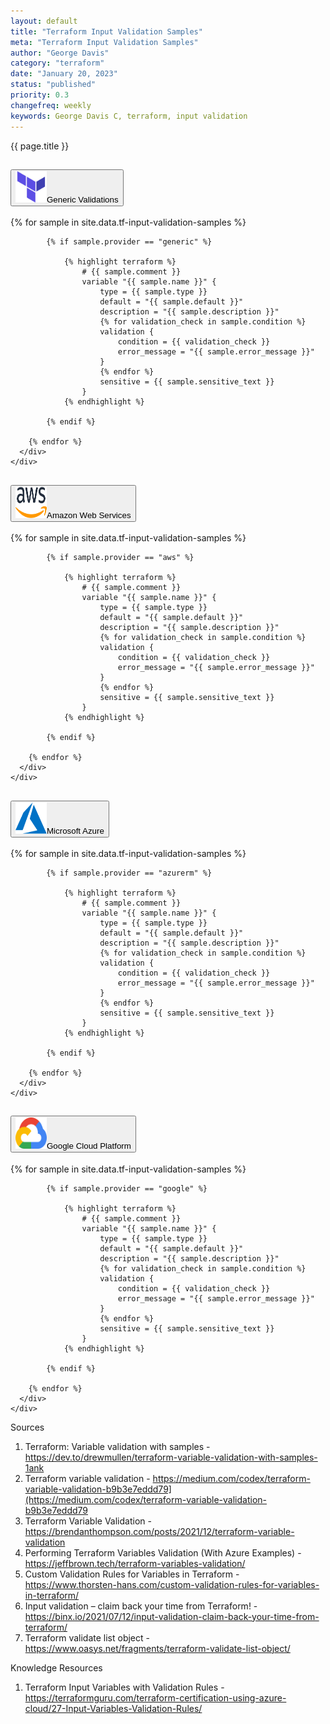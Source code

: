 ```yaml
---
layout: default
title: "Terraform Input Validation Samples"
meta: "Terraform Input Validation Samples"
author: "George Davis"
category: "terraform"
date: "January 20, 2023"
status: "published"
priority: 0.3
changefreq: weekly
keywords: George Davis C, terraform, input validation
---
```


<span class="textH4">{{ page.title }}</span>

<div class="accordion padding20" id="accordionExample">
  <div class="accordion-item">
    <h2 class="accordion-header" id="headingOne">
      <button class="accordion-button" type="button" data-bs-toggle="collapse" data-bs-target="#collapseOne" aria-expanded="true" aria-controls="collapseOne">
        <img src="/img/terraform.svg" alt="Terraform" width="50" height="50" class="padding5 col-lg-1 col-md-2 col-sm-2 d-xs-none"/><span class="strongTextH5">Generic Validations</span>
      </button>
    </h2>
    <div id="collapseOne" class="accordion-collapse collapse show" aria-labelledby="headingOne" data-bs-parent="#accordionExample">
      <div class="accordion-body">
        {% for sample in site.data.tf-input-validation-samples %}

            {% if sample.provider == "generic" %}
                        
                {% highlight terraform %}   
                    # {{ sample.comment }}
                    variable "{{ sample.name }}" {
                        type = {{ sample.type }}
                        default = "{{ sample.default }}"
                        description = "{{ sample.description }}"
                        {% for validation_check in sample.condition %}
                        validation {
                            condition = {{ validation_check }}
                            error_message = "{{ sample.error_message }}"
                        }
                        {% endfor %}
                        sensitive = {{ sample.sensitive_text }}
                    }
                {% endhighlight %}

            {% endif %}

        {% endfor %}
      </div>
    </div>
  </div>
  <div class="accordion-item">
    <h2 class="accordion-header" id="headingTwo">
      <button class="accordion-button collapsed aws-gradient" type="button" data-bs-toggle="collapse" data-bs-target="#collapseTwo" aria-expanded="false" aria-controls="collapseTwo">
        <img src="/img/aws.svg" alt="Amazon Web Services" width="50" height="50" class="padding5 col-lg-1 col-md-2 col-sm-2 d-xs-none"/><span class="strongTextH5">Amazon Web Services</span>
      </button>
    </h2>
    <div id="collapseTwo" class="accordion-collapse collapse" aria-labelledby="headingTwo" data-bs-parent="#accordionExample">
      <div class="accordion-body">
        {% for sample in site.data.tf-input-validation-samples %}

            {% if sample.provider == "aws" %}
                        
                {% highlight terraform %}   
                    # {{ sample.comment }}
                    variable "{{ sample.name }}" {
                        type = {{ sample.type }}
                        default = "{{ sample.default }}"
                        description = "{{ sample.description }}"
                        {% for validation_check in sample.condition %}
                        validation {
                            condition = {{ validation_check }}
                            error_message = "{{ sample.error_message }}"
                        }
                        {% endfor %}
                        sensitive = {{ sample.sensitive_text }}
                    }
                {% endhighlight %}

            {% endif %}

        {% endfor %}
      </div>
    </div>
  </div>
  <div class="accordion-item">
    <h2 class="accordion-header" id="headingThree">
      <button class="accordion-button collapsed azure-gradient" type="button" data-bs-toggle="collapse" data-bs-target="#collapseThree" aria-expanded="false" aria-controls="collapseThree">
        <img src="/img/azure.svg" alt="Microsoft Azure" width="50" height="50" class="padding5 col-lg-1 col-md-2 col-sm-2 d-xs-none"/><span class="strongTextH5">Microsoft Azure</span>
      </button>
    </h2>
    <div id="collapseThree" class="accordion-collapse collapse" aria-labelledby="headingThree" data-bs-parent="#accordionExample">
      <div class="accordion-body">
        {% for sample in site.data.tf-input-validation-samples %}

            {% if sample.provider == "azurerm" %}
                        
                {% highlight terraform %}   
                    # {{ sample.comment }}
                    variable "{{ sample.name }}" {
                        type = {{ sample.type }}
                        default = "{{ sample.default }}"
                        description = "{{ sample.description }}"
                        {% for validation_check in sample.condition %}
                        validation {
                            condition = {{ validation_check }}
                            error_message = "{{ sample.error_message }}"
                        }
                        {% endfor %}
                        sensitive = {{ sample.sensitive_text }}
                    }
                {% endhighlight %}

            {% endif %}

        {% endfor %}
      </div>
    </div>
  </div>
  <div class="accordion-item">
    <h2 class="accordion-header" id="headingFour">
      <button class="accordion-button collapsed gcp-gradient" type="button" data-bs-toggle="collapse" data-bs-target="#collapseFour" aria-expanded="false" aria-controls="collapseFour">
        <img src="/img/gcp.svg" alt="Google Cloud Platform" width="50" height="50" class="padding5 col-lg-1 col-md-2 col-sm-2 d-xs-none"/><span class="strongTextH5">Google Cloud Platform</span>
      </button>
    </h2>
    <div id="collapseFour" class="accordion-collapse collapse" aria-labelledby="headingFour" data-bs-parent="#accordionExample">
      <div class="accordion-body">
        {% for sample in site.data.tf-input-validation-samples %}

            {% if sample.provider == "google" %}
                        
                {% highlight terraform %}   
                    # {{ sample.comment }}
                    variable "{{ sample.name }}" {
                        type = {{ sample.type }}
                        default = "{{ sample.default }}"
                        description = "{{ sample.description }}"
                        {% for validation_check in sample.condition %}
                        validation {
                            condition = {{ validation_check }}
                            error_message = "{{ sample.error_message }}"
                        }
                        {% endfor %}
                        sensitive = {{ sample.sensitive_text }}
                    }
                {% endhighlight %}

            {% endif %}

        {% endfor %}
      </div>
    </div>
  </div>
</div>

<span class="textH4">Sources</span>

<ol>
<li><span class="textH5">Terraform: Variable validation with samples</span> - <a href="https://dev.to/drewmullen/terraform-variable-validation-with-samples-1ank">https://dev.to/drewmullen/terraform-variable-validation-with-samples-1ank</a></li>
<li><span class="textH5">Terraform variable validation</span> - <a href="https://medium.com/codex/terraform-variable-validation-b9b3e7eddd79](https://medium.com/codex/terraform-variable-validation-b9b3e7eddd79">https://medium.com/codex/terraform-variable-validation-b9b3e7eddd79](https://medium.com/codex/terraform-variable-validation-b9b3e7eddd79</a></li>
<li><span class="textH5">Terraform Variable Validation</span> - <a href="https://brendanthompson.com/posts/2021/12/terraform-variable-validation">https://brendanthompson.com/posts/2021/12/terraform-variable-validation</a></li>
<li><span class="textH5">Performing Terraform Variables Validation (With Azure Examples)</span> - <a href="https://jeffbrown.tech/terraform-variables-validation/">https://jeffbrown.tech/terraform-variables-validation/</a></li>
<li><span class="textH5">Custom Validation Rules for Variables in Terraform</span> - <a href="https://www.thorsten-hans.com/custom-validation-rules-for-variables-in-terraform/">https://www.thorsten-hans.com/custom-validation-rules-for-variables-in-terraform/</a></li>
<li><span class="textH5">Input validation – claim back your time from Terraform!</span> - <a href="https://binx.io/2021/07/12/input-validation-claim-back-your-time-from-terraform/">https://binx.io/2021/07/12/input-validation-claim-back-your-time-from-terraform/</a></li>
<li><span class="textH5">Terraform validate list object</span> - <a href="https://www.oasys.net/fragments/terraform-validate-list-object/">https://www.oasys.net/fragments/terraform-validate-list-object/</a></li>
</ol>

<span class="textH4">Knowledge Resources</span>
<ol>
<li><span class="textH5">Terraform Input Variables with Validation Rules</span> - <a href="https://terraformguru.com/terraform-certification-using-azure-cloud/27-Input-Variables-Validation-Rules/">https://terraformguru.com/terraform-certification-using-azure-cloud/27-Input-Variables-Validation-Rules/</a></li>
</ol>
